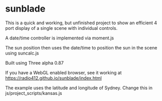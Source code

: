 # sunblade




This is a quick and working, but unfinished project to show an efficient 4 port display of a single scene with individual controls.

A date/time controller is implemented via moment.js

The sun position then uses the date/time to position the sun in the scene using suncalc.js

Built using Three alpha 0.87

If you have a WebGL enabled browser, see it working at https://radio412.github.io/sunblade/index.html

The example uses the latitude and longitude of Sydney. Change this in js/project_scripts/kansas.js
